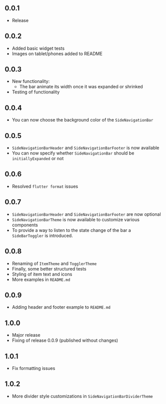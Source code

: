 ## 0.0.1

* Release

## 0.0.2
* Added basic widget tests
* Images on tablet/phones added to README

## 0.0.3
* New functionality: 
    - The bar animate its width once it was expanded or shrinked
* Testing of functionality

## 0.0.4
* You can now choose the background color of the `SideNavigationBar`

## 0.0.5
* ``SideNavigationBarHeader`` and ``SideNavigationBarFooter`` is now available
* You can now specify whether ``SideNavigationBar`` should be ``initiallyExpanded`` or not

## 0.0.6
* Resolved ``flutter format`` issues

## 0.0.7
* ``SideNavigationBarHeader`` and ``SideNavigationBarFooter`` are now optional
* ``SideNavigationBarTheme`` is now available to customize various components
* To provide a way to listen to the state change of the bar a ``SideBarToggler`` is introduced.

## 0.0.8
* Renaming of ```ItemTheme``` and ```TogglerTheme```
* Finally, some better structured tests
* Styling of item text and icons
* More examples in ```README.md```

## 0.0.9
* Adding header and footer example to ```README.md```

## 1.0.0
* Major release
* Fixing of release 0.0.9 (published without changes)

## 1.0.1
* Fix formatting issues

## 1.0.2
* More divider style customizations in ```SideNavigationBarDividerTheme```